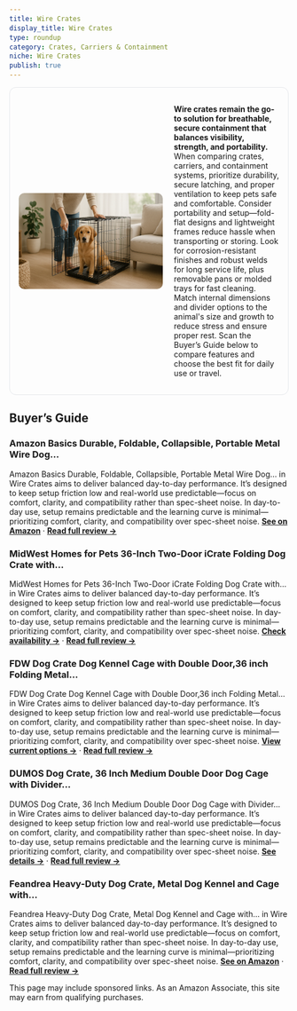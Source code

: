 ```yaml
---
title: Wire Crates
display_title: Wire Crates
type: roundup
category: Crates, Carriers & Containment
niche: Wire Crates
publish: true
---
```


<section class="hero-split" style="width:100%;box-sizing:border-box;border:1px solid #e5e7eb;border-radius:12px;padding:16px;display:grid;grid-template-columns:minmax(260px,40%) 1fr;gap:20px;align-items:center;"><figure style="margin:0;"><img src="/hero/roundups/crates-carriers-containment/wire-crates.webp" alt="" style="width:100%;height:auto;display:block;border-radius:10px;"/></figure><div class="hero-copy" style="min-width:0;"><p><strong>Wire crates remain the go-to solution for breathable, secure containment that balances visibility, strength, and portability.</strong> When comparing crates, carriers, and containment systems, prioritize durability, secure latching, and proper ventilation to keep pets safe and comfortable. Consider portability and setup&mdash;fold-flat designs and lightweight frames reduce hassle when transporting or storing. Look for corrosion-resistant finishes and robust welds for long service life, plus removable pans or molded trays for fast cleaning. Match internal dimensions and divider options to the animal's size and growth to reduce stress and ensure proper rest. Scan the Buyer’s Guide below to compare features and choose the best fit for daily use or travel.</p></div></section>

<h2>Buyer’s Guide</h2>
<h3>Amazon Basics Durable, Foldable, Collapsible, Portable Metal Wire Dog…</h3>
<p>Amazon Basics Durable, Foldable, Collapsible, Portable Metal Wire Dog… in Wire Crates aims to deliver balanced day-to-day performance. It’s designed to keep setup friction low and real-world use predictable&mdash;focus on comfort, clarity, and compatibility rather than spec-sheet noise. In day-to-day use, setup remains predictable and the learning curve is minimal&mdash;prioritizing comfort, clarity, and compatibility over spec-sheet noise. <a href="https://amzn.to/48MtfjM" target="_blank" rel="nofollow sponsored noopener noopener" target="_blank"><strong>See on Amazon</strong></a> · <a href="/reviews/amazon-basics-durable-foldable-collapsible-portable-metal-wire-dog-crat-006869bc/"><strong>Read full review &rarr;</strong></a></p>
<h3>MidWest Homes for Pets 36-Inch Two-Door iCrate Folding Dog Crate with…</h3>
<p>MidWest Homes for Pets 36-Inch Two-Door iCrate Folding Dog Crate with… in Wire Crates aims to deliver balanced day-to-day performance. It’s designed to keep setup friction low and real-world use predictable&mdash;focus on comfort, clarity, and compatibility rather than spec-sheet noise. In day-to-day use, setup remains predictable and the learning curve is minimal&mdash;prioritizing comfort, clarity, and compatibility over spec-sheet noise. <a href="https://amzn.to/4gW81Ch" target="_blank" rel="nofollow sponsored noopener noopener" target="_blank"><strong>Check availability &rarr;</strong></a> · <a href="/reviews/midwest-homes-for-pets-36-inch-two-door-icrate-folding-dog-crate-with-d-cf51ad8a/"><strong>Read full review &rarr;</strong></a></p>
<h3>FDW Dog Crate Dog Kennel Cage with Double Door,36 inch Folding Metal…</h3>
<p>FDW Dog Crate Dog Kennel Cage with Double Door,36 inch Folding Metal… in Wire Crates aims to deliver balanced day-to-day performance. It’s designed to keep setup friction low and real-world use predictable&mdash;focus on comfort, clarity, and compatibility rather than spec-sheet noise. In day-to-day use, setup remains predictable and the learning curve is minimal&mdash;prioritizing comfort, clarity, and compatibility over spec-sheet noise. <a href="https://amzn.to/4gWfEZq" target="_blank" rel="nofollow sponsored noopener noopener" target="_blank"><strong>View current options &rarr;</strong></a> · <a href="/reviews/fdw-dog-crate-dog-kennel-cage-with-double-door-36-inch-folding-metal-wi-44451007/"><strong>Read full review &rarr;</strong></a></p>
<h3>DUMOS Dog Crate, 36 Inch Medium Double Door Dog Cage with Divider…</h3>
<p>DUMOS Dog Crate, 36 Inch Medium Double Door Dog Cage with Divider… in Wire Crates aims to deliver balanced day-to-day performance. It’s designed to keep setup friction low and real-world use predictable&mdash;focus on comfort, clarity, and compatibility rather than spec-sheet noise. In day-to-day use, setup remains predictable and the learning curve is minimal&mdash;prioritizing comfort, clarity, and compatibility over spec-sheet noise. <a href="https://amzn.to/46BLXt7" target="_blank" rel="nofollow sponsored noopener noopener" target="_blank"><strong>See details &rarr;</strong></a> · <a href="/reviews/dumos-dog-crate-36-inch-medium-double-door-dog-cage-with-divider-panel-a808b4a4/"><strong>Read full review &rarr;</strong></a></p>
<h3>Feandrea Heavy-Duty Dog Crate, Metal Dog Kennel and Cage with…</h3>
<p>Feandrea Heavy-Duty Dog Crate, Metal Dog Kennel and Cage with… in Wire Crates aims to deliver balanced day-to-day performance. It’s designed to keep setup friction low and real-world use predictable&mdash;focus on comfort, clarity, and compatibility rather than spec-sheet noise. In day-to-day use, setup remains predictable and the learning curve is minimal&mdash;prioritizing comfort, clarity, and compatibility over spec-sheet noise. <a href="https://amzn.to/46UrTkH" target="_blank" rel="nofollow sponsored noopener noopener" target="_blank"><strong>See on Amazon</strong></a> · <a href="/reviews/feandrea-heavy-duty-dog-crate-metal-dog-kennel-and-cage-with-removable-0279aa88/"><strong>Read full review &rarr;</strong></a></p>
<aside class="disclosure">This page may include sponsored links. As an Amazon Associate, this site may earn from qualifying purchases.</aside>

